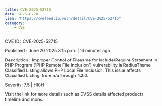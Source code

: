 ```yaml
---
title: CVE-2025-52715
date: 2025-6-20
lien: "https://cvefeed.io/vuln/detail/CVE-2025-52715"
category:
    - CVE
---
```


CVE ID : CVE-2025-52715

Published :  June 20
2025
3:15 p.m. | 16 minutes ago

Description : Improper Control of Filename for Include/Require Statement in PHP Program ('PHP Remote File Inclusion') vulnerability in RadiusTheme Classified Listing allows PHP Local File Inclusion. This issue affects Classified Listing: from n/a through 4.2.0.

Severity: 7.5 | HIGH

Visit the link for more details
such as CVSS details
affected products
timeline
and more...
